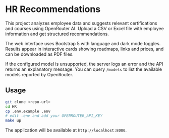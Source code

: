 # HR Recommendations

This project analyzes employee data and suggests relevant certifications and courses using OpenRouter AI. Upload a CSV or Excel file with employee information and get structured recommendations.

The web interface uses Bootstrap 5 with language and dark mode toggles. Results appear in interactive cards showing roadmaps, links and prices, and can be downloaded as PDF files.

If the configured model is unsupported, the server logs an error and the API returns an explanatory message. You can query `/models` to list the available models reported by OpenRouter.

## Usage

```bash
git clone <repo-url>
cd HR
cp .env.example .env
# edit .env and add your OPENROUTER_API_KEY
make up
```

The application will be available at `http://localhost:8000`.

